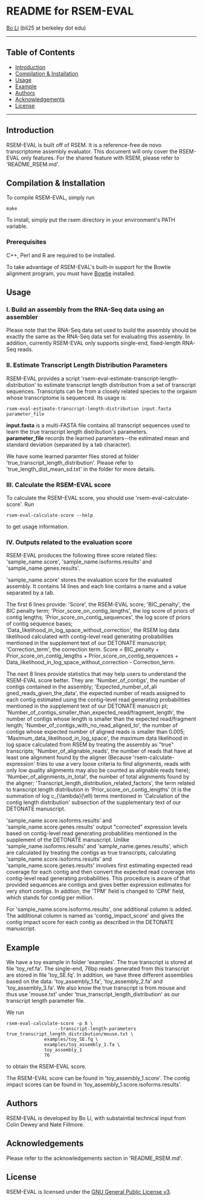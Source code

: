 README for RSEM-EVAL
===============

[Bo Li](http://math.berkeley.edu/~bli) \(bli25 at berkeley dot edu\)

* * *

Table of Contents
-----------------

* [Introduction](#introduction)
* [Compilation & Installation](#compilation)
* [Usage](#usage)
* [Example](#example)
* [Authors](#authors)
* [Acknowledgements](#acknowledgements)
* [License](#license)

* * *

## <a name="introduction"></a> Introduction

RSEM-EVAL is built off of RSEM. It is a reference-free de novo transcriptome assembly evaluator. This document will only cover the RSEM-EVAL only features. For the shared feature with RSEM, please refer to 'README_RSEM.md'.

## <a name="compilation"></a> Compilation & Installation

To compile RSEM-EVAL, simply run
   
    make

To install, simply put the rsem directory in your environment's PATH
variable.

### Prerequisites

C++, Perl and R are required to be installed. 

To take advantage of RSEM-EVAL's built-in support for the Bowtie alignment
program, you must have [Bowtie](http://bowtie-bio.sourceforge.net) installed.

## <a name="usage"></a> Usage

### I. Build an assembly from the RNA-Seq data using an assembler

Please note that the RNA-Seq data set used to build the assembly
should be exactly the same as the RNA-Seq data set for evaluating this
assembly. In addition, currently RSEM-EVAL only supports single-end,
fixed-length RNA-Seq reads.

### II. Estimate Transcript Length Distribution Parameters

RSEM-EVAL provides a script
'rsem-eval-estimate-transcript-length-distribution' to estimate
transcript length distribution from a set of transcript
sequences. Transcripts can be from a closely related species to the
orgaism whose transcriptome is sequenced. Its usage is:

    rsem-eval-estimate-transcript-length-distribution input.fasta parameter_file

__input.fasta__ is a multi-FASTA file contains all transcript sequences used to learn the true transcript length distribution's parameters.    
__parameter_file__ records the learned parameters--the estimated mean and standard deviation (separated by a tab character).

We have some learned paramter files stored at folder
'true_transcript_length_distribution'. Please refer to
'true_length_dist_mean_sd.txt' in the folder for more details.
 
### III. Calculate the RSEM-EVAL score

To calculate the RSEM-EVAL score, you should use 'rsem-eval-calculate-score'. Run

    rsem-eval-calculate-score --help

to get usage information.

### IV. Outputs related to the evaluation score

RSEM-EVAL produces the following three score related files:
'sample_name.score', 'sample_name.isoforms.results' and
'sample_name.genes.results'.

'sample_name.score' stores the evaluation score for the evaluated
assembly. It contains 14 lines and each line contains a name and a
value separated by a tab. 

The first 6 lines provide: 'Score', the
RSEM-EVAL score; 'BIC_penalty', the BIC penalty term;
'Prior_score_on_contig_lengths', the log score of priors of contig
lengths; 'Prior_score_on_contig_sequences', the log score of priors of
contig sequence bases; 'Data_likelihood_in_log_space_without_correction', the RSEM log data
likelihood calculated with contig-level read generating probabilities
mentioned in the supplement text of our DETONATE manuscript;
'Correction_term', the correction term. Score = BIC_penalty +
Prior_score_on_contig_lengths + Prior_score_on_contig_sequences +
Data_likelihood_in_log_space_without_correction - Correction_term.

The next 8 lines provide statistics that may help users to understand
the RSEM-EVAL score better. They are: 'Number_of_contigs', the number
of contigs contained in the assembly; 'Expected_number_of_ali
gned_reads_given_the_data', the expected number of reads assigned to
each contig estimated using the contig-level read generating
probabilities mentioned in the supplement text of our DETONATE
manuscri pt;
'Number_of_contigs_smaller_than_expected_read/fragment_length', the
number of contigs whose length is smaller than the expected
read/fragment length; 'Number_of_contigs_with_no_read_aligned_to', the
number of contigs whose expected number of aligned reads is smaller
than 0.005; 'Maximum_data_likelihood_in_log_space', the maximum data
likelihood in log space calculated from RSEM by treating the assembly
as "true" transcripts; 'Number_of_alignable_reads', the number of
reads that have at least one alignment found by the aligner (Because
'rsem-calculate-expression' tries to use a very loose criteria to find
alignments, reads with only low quality alignments may also be counted
as alignable reads here); 'Number_of_alignments_in_total', the number
of total alignments found by the aligner;
'Transcript_length_distribution_related_factors', the term related to
transcript length distribution in 'Prior_score_on_contig_lengths' (it
is the summation of log c_{\lambda}(\ell) terms mentioned in
'Calculation of the contig length distribution' subsection of the
supplementary text of our DETONATE manuscript.

'sample_name.score.isoforms.results' and
'sample_name.score.genes.results' output "corrected" expression levels
based on contig-level read generating probabilities mentioned in the
supplement of the DETONATE manuscript. Unlike
'sample_name.isoforms.results' and 'sample_name.genes.results', which
are calculated by treating the contigs as true transcripts,
calculating 'sample_name.score.isoforms.results' and
'sample_name.score.genes.results' involves first estimating expected
read coverage for each contig and then convert the expected read
coverage into contig-level read generating probabilities. This
procedure is aware of that provided sequences are contigs and gives
better expression estimates for very short contigs. In addtion, the
'TPM' field is changed to 'CPM' field, which stands for contig per
million. 

For 'sample_name.score.isoforms.results', one additional
column is added. The additional column is named as
'contig_impact_score' and gives the contig impact score for each
contig as described in the DETONATE manuscript.
 
## <a name="example"></a> Example

We have a toy example in folder 'examples'. The true transcript is
stored at file 'toy_ref.fa'. The single-end, 76bp reads generated from this
transcript are stored in file 'toy_SE.fq'. In addition, we have three
different assemblies based on the data: 'toy_assembly_1.fa',
'toy_assembly_2.fa' and 'toy_assembly_3.fa'. We also know the true
transcript is from mouse and thus use 'mouse.txt' under
'true_transcript_length_distribution' as our transcript length
parameter file.

We run

    rsem-eval-calculate-score -p 8 \
    			      --transcript-length-parameters true_transcript_length_distribution/mouse.txt \
			      examples/toy_SE.fq \
			      examples/toy_assembly_1.fa \
			      toy_assembly_1
			      76

to obtain the RSEM-EVAL score. 

The RSEM-EVAL score can be found in 'toy\_assembly\_1.score'. The
contig impact scores can be found in
'toy\_assembly\_1.score.isoforms.results'.

## <a name="authors"></a> Authors

RSEM-EVAL is developed by Bo Li, with substaintial technical input from Colin Dewey and Nate Fillmore.

## <a name="acknowledgements"></a> Acknowledgements

Please refer to the acknowledgements section in 'README\_RSEM.md'.

## <a name="license"></a> License

RSEM-EVAL is licensed under the [GNU General Public License
v3](http://www.gnu.org/licenses/gpl-3.0.html).
